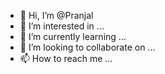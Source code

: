 - 👋 Hi, I’m @Pranjal
- 👀 I’m interested in ...
- 🌱 I’m currently learning ...
- 💞️ I’m looking to collaborate on ...
- 📫 How to reach me ...

<!---
Pranjal12dec/Pranjal12dec is a ✨ special ✨ repository because its `README.md` (this file) appears on your GitHub profile.
You can click the Preview link to take a look at your changes.
--->
